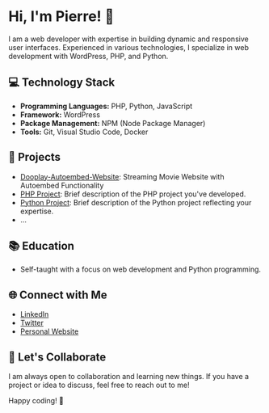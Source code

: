 # Hi, I'm Pierre! 👋

I am a web developer with expertise in building dynamic and responsive user interfaces. Experienced in various technologies, I specialize in web development with WordPress, PHP, and Python.

## 💻 Technology Stack
- **Programming Languages:** PHP, Python, JavaScript
- **Framework:** WordPress
- **Package Management:** NPM (Node Package Manager)
- **Tools:** Git, Visual Studio Code, Docker

## 🚀 Projects
- [Dooplay-Autoembed-Website](https://github.com/NexDesign-Agency/Dooplay-Autoembed-Website): Streaming Movie Website with Autoembed Functionality
- [PHP Project](link-to-repo): Brief description of the PHP project you've developed.
- [Python Project](link-to-repo): Brief description of the Python project reflecting your expertise.
- ...

## 📚 Education
- Self-taught with a focus on web development and Python programming.

## 🌐 Connect with Me
- [LinkedIn](your-linkedin-profile)
- [Twitter](your-twitter-profile)
- [Personal Website](your-personal-website)

## 🤝 Let's Collaborate
I am always open to collaboration and learning new things. If you have a project or idea to discuss, feel free to reach out to me!

Happy coding! 🚀

